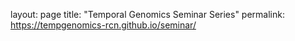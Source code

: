 layout: page
title: "Temporal Genomics Seminar Series"
permalink: https://tempgenomics-rcn.github.io/seminar/
